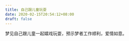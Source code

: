 ```yaml
---
title: 自己跟儿童玩耍
date: 2020-02-15T20:54:12+08:00
draft: false
---
```


梦见自己跟儿童一起嬉戏玩耍，预示梦者工作顺利，爱情如意。<br>

